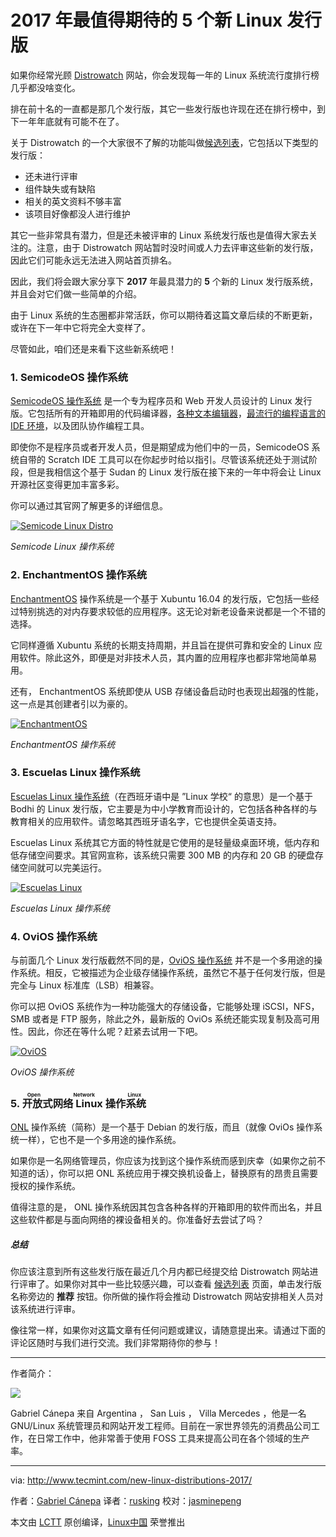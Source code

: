 2017 年最值得期待的 5 个新 Linux 发行版
============================================================

如果你经常光顾 [Distrowatch][1] 网站，你会发现每一年的 Linux 系统流行度排行榜几乎都没啥变化。

排在前十名的一直都是那几个发行版，其它一些发行版也许现在还在排行榜中，到下一年年底就有可能不在了。

关于 Distrowatch 的一个大家很不了解的功能叫做[候选列表][2]，它包括以下类型的发行版：

- 还未进行评审
- 组件缺失或有缺陷
- 相关的英文资料不够丰富
- 该项目好像都没人进行维护

其它一些非常具有潜力，但是还未被评审的 Linux 系统发行版也是值得大家去关注的。注意，由于 Distrowatch 网站暂时没时间或人力去评审这些新的发行版，因此它们可能永远无法进入网站首页排名。

因此，我们将会跟大家分享下 **2017** 年最具潜力的 **5** 个新的 Linux 发行版系统，并且会对它们做一些简单的介绍。

由于 Linux 系统的生态圈都非常活跃，你可以期待着这篇文章后续的不断更新，或许在下一年中它将完全大变样了。

尽管如此，咱们还是来看下这些新系统吧！

### 1\. SemicodeOS 操作系统

[SemicodeOS 操作系统][3] 是一个专为程序员和 Web 开发人员设计的 Linux 发行版。它包括所有的开箱即用的代码编译器，[各种文本编辑器][4]，[最流行的编程语言的 IDE 环境][5]，以及团队协作编程工具。

即使你不是程序员或者开发人员，但是期望成为他们中的一员，SemicodeOS 系统自带的 Scratch IDE 工具可以在你起步时给以指引。尽管该系统还处于测试阶段，但是我相信这个基于 Sudan 的 Linux 发行版在接下来的一年中将会让 Linux 开源社区变得更加丰富多彩。

你可以通过其官网了解更多的详细信息。

[
 ![Semicode Linux Distro](http://www.tecmint.com/wp-content/uploads/2016/12/Semicode-Linux-Distro.png) 
][6]

*Semicode Linux 操作系统*

### 2\. EnchantmentOS 操作系统

[EnchantmentOS][7] 操作系统是一个基于 Xubuntu 16.04 的发行版，它包括一些经过特别挑选的对内存要求较低的应用程序。这无论对新老设备来说都是一个不错的选择。

它同样遵循 Xubuntu 系统的长期支持周期，并且旨在提供可靠和安全的 Linux 应用软件。除此这外，即便是对非技术人员，其内置的应用程序也都非常地简单易用。

还有， EnchantmentOS 系统即使从 USB 存储设备启动时也表现出超强的性能，这一点是其创建者引以为豪的。

[
 ![EnchantmentOS](http://www.tecmint.com/wp-content/uploads/2016/12/EnchantmentOS.jpg) 
][8]

*EnchantmentOS 操作系统*

### 3\. Escuelas Linux 操作系统

[Escuelas Linux 操作系统][9]（在西班牙语中是 ”Linux 学校“ 的意思）是一个基于 Bodhi 的 Linux 发行版，它主要是为中小学教育而设计的，它包括各种各样的与教育相关的应用软件。请忽略其西班牙语名字，它也提供全英语支持。

Escuelas Linux 系统其它方面的特性就是它使用的是轻量级桌面环境，低内存和低存储空间要求。其官网宣称，该系统只需要 300 MB 的内存和 20 GB 的硬盘存储空间就可以完美运行。

[
 ![Escuelas Linux](http://www.tecmint.com/wp-content/uploads/2016/12/escuelaslinux.png) 
][10]

*Escuelas Linux 操作系统*

### 4\. OviOS 操作系统

与前面几个 Linux 发行版截然不同的是，[OviOS 操作系统][11] 并不是一个多用途的操作系统。相反，它被描述为企业级存储操作系统，虽然它不基于任何发行版，但是完全与 Linux 标准库（LSB）相兼容。

你可以把 OviOS 系统作为一种功能强大的存储设备，它能够处理 iSCSI，NFS，SMB 或者是 FTP 服务，除此之外，最新版的 OviOs 系统还能实现复制及高可用性。因此，你还在等什么呢？赶紧去试用一下吧。

[
 ![OviOS](http://www.tecmint.com/wp-content/uploads/2016/12/ovios.png) 
][12]

*OviOS 操作系统*

### 5\. <ruby>开放式网络 Linux 操作系统<rt>Open Network Linux</rt></ruby>

[ONL][13] 操作系统（简称）是一个基于 Debian 的发行版，而且（就像 OviOs 操作系统一样），它也不是一个多用途的操作系统。

如果你是一名网络管理员，你应该为找到这个操作系统而感到庆幸（如果你之前不知道的话），你可以把 ONL 系统应用于裸交换机设备上，替换原有的昂贵且需要授权的操作系统。

值得注意的是， ONL 操作系统因其包含各种各样的开箱即用的软件而出名，并且这些软件都是与面向网络的裸设备相关的。你准备好去尝试了吗？

##### 总结

你应该注意到所有这些发行版在最近几个月内都已经提交给 Distrowatch 网站进行评审了。如果你对其中一些比较感兴趣，可以查看 [候选列表][14] 页面，单击发行版名称旁边的 **推荐** 按钮。你所做的操作将会推动 Distrowatch 网站安排相关人员对该系统进行评审。

像往常一样，如果你对这篇文章有任何问题或建议，请随意提出来。请通过下面的评论区随时与我们进行交流。我们非常期待你的参与！

--------------------------------------------------------------------------------

作者简介：

![](http://1.gravatar.com/avatar/d9d14c5b51331864398e6288cb0c2091?s=128&d=blank&r=g)

Gabriel Cánepa 来自 Argentina ， San Luis ， Villa Mercedes ，他是一名 GNU/Linux 系统管理员和网站开发工程师。目前在一家世界领先的消费品公司工作，在日常工作中，他非常善于使用 FOSS 工具来提高公司在各个领域的生产率。

--------------------------------------------------------------------------------

via: http://www.tecmint.com/new-linux-distributions-2017/

作者：[Gabriel Cánepa][a]
译者：[rusking](https://github.com/rusking)
校对：[jasminepeng](https://github.com/jasminepeng)

本文由 [LCTT](https://github.com/LCTT/TranslateProject) 原创编译，[Linux中国](https://linux.cn/) 荣誉推出

[a]:http://www.tecmint.com/author/gacanepa/
[1]:http://distrowatch.com/
[2]:http://distrowatch.com/dwres.php?resource=links#new
[3]:http://www.semicodeos.com/
[4]:http://www.tecmint.com/best-open-source-linux-text-editors/
[5]:http://www.tecmint.com/best-linux-ide-editors-source-code-editors/
[6]:http://www.tecmint.com/wp-content/uploads/2016/12/Semicode-Linux-Distro.png
[7]:http://enchantment.sourceforge.net/
[8]:http://www.tecmint.com/wp-content/uploads/2016/12/EnchantmentOS.jpg
[9]:https://escuelaslinux.sourceforge.io/
[10]:http://www.tecmint.com/wp-content/uploads/2016/12/escuelaslinux.png
[11]:http://www.ovios.org/
[12]:http://www.tecmint.com/wp-content/uploads/2016/12/ovios.png
[13]:http://www.opennetlinux.org/
[14]:http://distrowatch.com/dwres.php?resource=links#new

